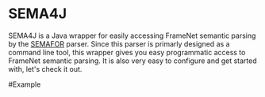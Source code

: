# SEMA4J
SEMA4J is a Java wrapper for easily accessing FrameNet semantic parsing by the [SEMAFOR](https://github.com/Noahs-ARK/semafor-semantic-parser) parser. Since this parser is primarly
designed as a command line tool, this wrapper gives you easy programmatic access to FrameNet semantic parsing. It is also
very easy to configure and get started with, let's check it out.

#Example

